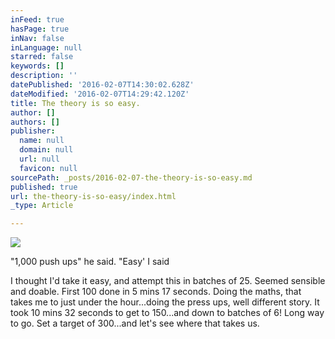 ```yaml
---
inFeed: true
hasPage: true
inNav: false
inLanguage: null
starred: false
keywords: []
description: ''
datePublished: '2016-02-07T14:30:02.628Z'
dateModified: '2016-02-07T14:29:42.120Z'
title: The theory is so easy.
author: []
authors: []
publisher:
  name: null
  domain: null
  url: null
  favicon: null
sourcePath: _posts/2016-02-07-the-theory-is-so-easy.md
published: true
url: the-theory-is-so-easy/index.html
_type: Article

---
```

![](https://the-grid-user-content.s3-us-west-2.amazonaws.com/0d9eea21-8e53-4b36-93f9-28b595bf3da7.png)

"1,000 push ups" he said. "Easy' I said

I thought I'd take it easy, and attempt this in batches of 25\. Seemed sensible and doable. First 100 done in 5 mins 17 seconds. Doing the maths, that takes me to just under the hour...doing the press ups, well different story. It took 10 mins 32 seconds to get to 150...and down to batches of 6! Long way to go. Set a target of 300...and let's see where that takes us.